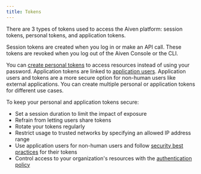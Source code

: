 ```yaml
---
title: Tokens
---
```


There are 3 types of tokens used to access the Aiven platform: session tokens, personal tokens, and application tokens.

Session tokens are created when you log in or make an API call. These tokens are revoked
when you log out of the Aiven Console or the CLI.

You can [create personal tokens](/docs/platform/howto/create_authentication_token) to
access resources instead of using your password.
Application tokens are linked to
[application users](/docs/platform/concepts/application-users). Application users and
tokens are a more secure option for non-human users like external applications. You can
create multiple personal or application tokens for different use cases.

To keep your personal and application tokens secure:

- Set a session duration to limit the impact of exposure
- Refrain from letting users share tokens
- Rotate your tokens regularly
- Restrict usage to trusted networks by specifying an allowed IP address range
- Use application users for non-human users and follow
  [security best practices](/docs/platform/concepts/application-users) for their tokens
- Control access to your organization's resources with the
  [authentication policy](/docs/platform/howto/set-authentication-policies)
